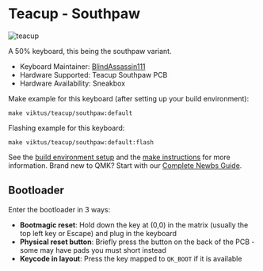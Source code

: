# Teacup - Southpaw

![teacup]()

A 50% keyboard, this being the southpaw variant.

-   Keyboard Maintainer: [BlindAssassin111](https://github.com/blindassassin111)  
-   Hardware Supported: Teacup Southpaw PCB
-   Hardware Availability: Sneakbox

Make example for this keyboard (after setting up your build environment):

    make viktus/teacup/southpaw:default

Flashing example for this keyboard:

    make viktus/teacup/southpaw:default:flash

See the [build environment setup](https://docs.qmk.fm/#/getting_started_build_tools) and the [make instructions](https://docs.qmk.fm/#/getting_started_make_guide) for more information. Brand new to QMK? Start with our [Complete Newbs Guide](https://docs.qmk.fm/#/newbs).

## Bootloader

Enter the bootloader in 3 ways:

* **Bootmagic reset**: Hold down the key at (0,0) in the matrix (usually the top left key or Escape) and plug in the keyboard
* **Physical reset button**: Briefly press the button on the back of the PCB - some may have pads you must short instead
* **Keycode in layout**: Press the key mapped to `QK_BOOT` if it is available
